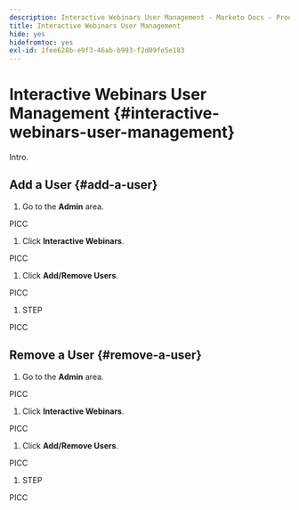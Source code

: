 ```yaml
---
description: Interactive Webinars User Management - Marketo Docs - Product Documentation
title: Interactive Webinars User Management
hide: yes
hidefromtoc: yes
exl-id: 1fee628b-e9f3-46ab-b993-f2d09fe5e183
---
```

# Interactive Webinars User Management {#interactive-webinars-user-management}

Intro.

## Add a User {#add-a-user}

1. Go to the **Admin** area.

PICC

1. Click **Interactive Webinars**.

PICC

1. Click **Add/Remove Users**.

PICC

1. STEP

PICC

## Remove a User {#remove-a-user}

1. Go to the **Admin** area.

PICC

1. Click **Interactive Webinars**.

PICC

1. Click **Add/Remove Users**.

PICC

1. STEP

PICC
